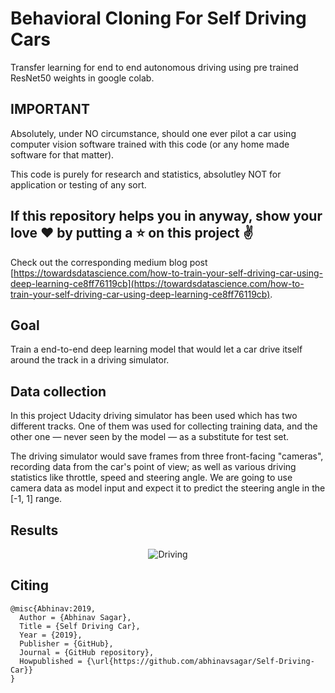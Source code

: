 # Behavioral Cloning For Self Driving Cars

Transfer learning for end to end autonomous driving using pre trained ResNet50 weights in google colab.

## IMPORTANT

Absolutely, under NO circumstance, should one ever pilot a car using computer vision software trained with this code (or any home made software for that matter).

This code is purely for research and statistics, absolutley NOT for application or testing of any sort.

## If this repository helps you in anyway, show your love :heart: by putting a :star: on this project :v:

Check out the corresponding medium blog post [https://towardsdatascience.com/how-to-train-your-self-driving-car-using-deep-learning-ce8ff76119cb](https://towardsdatascience.com/how-to-train-your-self-driving-car-using-deep-learning-ce8ff76119cb).

## Goal

Train a end-to-end deep learning model that would let a car drive itself around the track in a driving simulator.

## Data collection

In this project Udacity driving simulator has been used which has two different tracks. One of them was used for collecting training data, and the other one — never seen by the model — as a substitute for test set.

The driving simulator would save frames from three front-facing "cameras", recording data from the car's point of view; as well as various driving statistics like throttle, speed and steering angle. We are going to use camera data as model input and expect it to predict the steering angle in the [-1, 1] range.

## Results

<p align="center">
  <img src="run.gif" alt="Driving"/>
</p>

## Citing

```
@misc{Abhinav:2019,
  Author = {Abhinav Sagar},
  Title = {Self Driving Car},
  Year = {2019},
  Publisher = {GitHub},
  Journal = {GitHub repository},
  Howpublished = {\url{https://github.com/abhinavsagar/Self-Driving-Car}}
}
```


